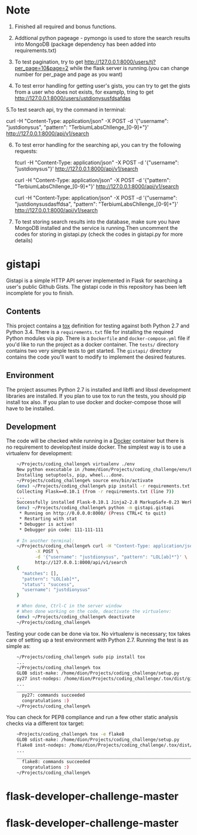 # Note

1. Finished all required and bonus functions.

2. Addtional python pageage - pymongo is used to store the search results into MongoDB (package dependency has been added into requirements.txt)

3. To test pagination, try to get http://127.0.0.1:8000/users/tj?per_page=10&page=2 while the flask server is running.(you can change number for per_page and page as you want)

4. To test error handling for getting user's gists, you can try to get the gists from a user who does not exists, for examplp, tring to get  http://127.0.0.1:8000/users/ustdionysusfdsafdas

5.To test search api, try the command in terminal: 

   curl -H "Content-Type: application/json" -X POST -d '{"username": "justdionysus", "pattern": "TerbiumLabsChllenge_[0-9]+"}'  http://127.0.0.1:8000/api/v1/search

6. To test error handling for the searching api, you can try the following requests:

   fcurl -H "Content-Type: application/json" -X POST -d '{"username": "justdionysus"}'  http://127.0.0.1:8000/api/v1/search

   curl -H "Content-Type: application/json" -X POST -d '{"pattern": "TerbiumLabsChllenge_[0-9]+"}'  http://127.0.0.1:8000/api/v1/search

   curl -H "Content-Type: application/json" -X POST -d '{"username": "justdionysusdasffdsa", "pattern": "TerbiumLabsChllenge_[0-9]+"}'  http://127.0.0.1:8000/api/v1/search

7. To test storing search results into the database, make sure you have MongoDB installed and the service is running.Then uncomment the codes for storing in gistapi.py (check the codes in gistapi.py for more details)

# gistapi
Gistapi is a simple HTTP API server implemented in Flask for searching a user's public Github Gists. The gistapi code in this repository has 
been left incomplete for you to finish.

## Contents
This project contains a [tox](https://testrun.org/tox/latest/) definition for testing against both Python 2.7 and Python 3.4.
There is a `requirements.txt` file for installing the required Python modules via pip.  There is a `Dockerfile` and `docker-compose.yml` file 
if you'd like to run the project as a docker container.  The `tests/` directory contains two very simple tests to get started.  The `gistapi/`
directory contains the code you'll want to modify to implement the desired features.


## Environment
The project assumes Python 2.7 is installed and libffi and libssl development libraries are installed.  If you plan to use tox to run the tests, 
you should pip install tox also.  If you plan to use docker and docker-compose those will have to be installed.

## Development
The code will be checked while running in a [Docker](https://www.docker.com/) container but there is no requirement to develop/test inside 
docker.  The simplest way is to use a virtualenv for development:

```bash
    ~/Projects/coding_challenge% virtualenv ./env
    New python executable in /home/dion/Projects/coding_challenge/env/bin/python
    Installing setuptools, pip, wheel...done.
    ~/Projects/coding_challenge% source env/bin/activate
    (env) ~/Projects/coding_challenge% pip install -r requirements.txt
    Collecting Flask==0.10.1 (from -r requirements.txt (line 7))
    ...
    Successfully installed Flask-0.10.1 Jinja2-2.8 MarkupSafe-0.23 Werkzeug-0.11.4 gunicorn-19.4.5 itsdangerous-0.24 requests-2.9.1 six-1.10.0
    (env) ~/Projects/coding_challenge% python -m gistapi.gistapi
     * Running on http://0.0.0.0:8000/ (Press CTRL+C to quit)
     * Restarting with stat
     * Debugger is active!
     * Debugger pin code: 111-111-111
	
    # In another terminal:
    ~/Projects/coding_challenge% curl -H "Content-Type: application/json" \
           -X POST \
           -d '{"username": "justdionysus", "pattern": "LOL[ab]*"}' \
           http://127.0.0.1:8000/api/v1/search
    {
      "matches": [],
      "pattern": "LOL[ab]*",
      "status": "success",
      "username": "justdionysus"
    }

    # When done, Ctrl-C in the server window
    # When done working on the code, deactivate the virtualenv:
    (env) ~/Projects/coding_challenge% deactivate
    ~/Projects/coding_challenge%
```

Testing your code can be done via tox.  No virtualenv is necessary; tox takes care of setting up a test environment with Python 2.7.  Running 
the test is as simple as:

```bash
    ~/Projects/coding_challenge% sudo pip install tox
    ...
    ~/Projects/coding_challenge% tox
    GLOB sdist-make: /home/dion/Projects/coding_challenge/setup.py
    py27 inst-nodeps: /home/dion/Projects/coding_challenge/.tox/dist/gistapi-0.1.0.zip    
    ...
    _______________________________________________________________________ summary ________________________________________________________________________
      py27: commands succeeded
      congratulations :)
    ~/Projects/coding_challenge%
```

You can check for PEP8 compliance and run a few other static analysis checks via a different tox target:

```bash
    ~Projects/coding_challenge% tox -e flake8
    GLOB sdist-make: /home/dion/Projects/coding_challenge/setup.py
    flake8 inst-nodeps: /home/dion/Projects/coding_challenge/.tox/dist/gistapi-0.1.0.zip
    ...
    _______________________________________________________________________ summary ________________________________________________________________________
      flake8: commands succeeded
      congratulations :)
    ~/Projects/coding_challenge%
```
# flask-developer-challenge-master
# flask-developer-challenge-master
